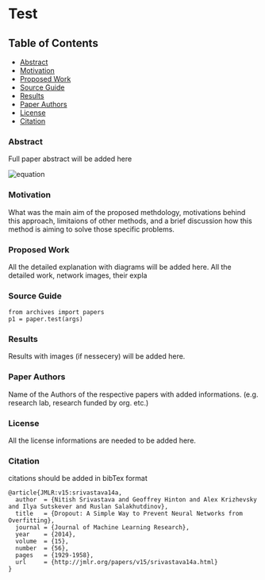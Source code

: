 # Test

## Table of Contents

- [Abstract](#abstract)
- [Motivation](#motivation)
- [Proposed Work](#proposed-work)
- [Source Guide](#source-guide)
- [Results](#results)
- [Paper Authors](#paper-authors)
- [License](#license)
- [Citation](#citation)

### Abstract
Full paper abstract will be added here

![equation](https://latex.codecogs.com/gif.latex?\frac{1}{n}\sum_{i=0}^{n-1}&space;(h(x)-y)^{2})

### Motivation
What was the main aim of the proposed methdology, motivations behind this approach, limitaions of other methods, and a brief discussion how this method is aiming to solve those specific problems.

### Proposed Work
All the detailed explanation with diagrams will be added here. All the detailed work, network images, their expla

### Source Guide
```
from archives import papers
p1 = paper.test(args)
```

### Results
Results with images (if nessecery) will be added here.

### Paper Authors
Name of the Authors of the respective papers with added informations. (e.g. research lab, research funded by org. etc.)

### License
All the license informations are needed to be added here.

### Citation
citations should be added in bibTex format
```
@article{JMLR:v15:srivastava14a,
  author  = {Nitish Srivastava and Geoffrey Hinton and Alex Krizhevsky and Ilya Sutskever and Ruslan Salakhutdinov},
  title   = {Dropout: A Simple Way to Prevent Neural Networks from Overfitting},
  journal = {Journal of Machine Learning Research},
  year    = {2014},
  volume  = {15},
  number  = {56},
  pages   = {1929-1958},
  url     = {http://jmlr.org/papers/v15/srivastava14a.html}
}
```


